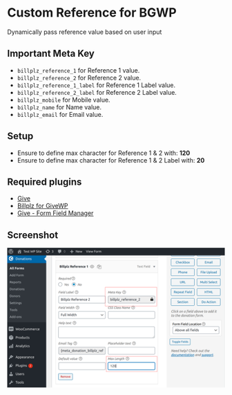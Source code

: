 # Custom Reference for BGWP

Dynamically pass reference value based on user input

## Important Meta Key

- `billplz_reference_1` for Reference 1 value.
- `billplz_reference_2` for Reference 2 value.
- `billplz_reference_1_label` for Reference 1 Label value.
- `billplz_reference_2_label` for Reference 2 Label value.
- `billplz_mobile` for Mobile value.
- `billplz_name` for Name value.
- `billplz_email` for Email value.

## Setup

- Ensure to define max character for Reference 1 & 2 with: **120**
- Ensure to define max character for Reference 1 & 2 Label with: **20**


## Required plugins

- [Give](https://wordpress.org/plugins/give/)
- [Billplz for GiveWP](https://github.com/billplz/billplz-for-givewp)
- [Give - Form Field Manager](https://givewp.com/addons/form-field-manager/)

## Screenshot

![Screenshot](images/sc.png)
